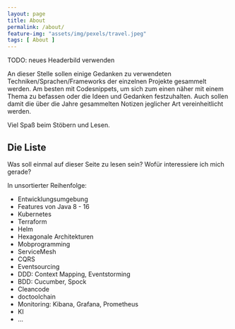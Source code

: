 ```yaml
---
layout: page
title: About
permalink: /about/
feature-img: "assets/img/pexels/travel.jpeg"
tags: [ About ]
---
```


TODO: neues Headerbild verwenden

An dieser Stelle sollen einige Gedanken zu verwendeten Techniken/Sprachen/Frameworks der einzelnen Projekte gesammelt werden. Am besten mit Codesnippets, um sich zum einen 
näher mit einem Thema zu befassen oder die Ideen und Gedanken festzuhalten. Auch sollen damit die über die Jahre gesammelten Notizen jeglicher Art vereinheitlicht werden.

Viel Spaß beim Stöbern und Lesen.

## Die Liste

Was soll einmal auf dieser Seite zu lesen sein? Wofür interessiere ich mich gerade?

In unsortierter Reihenfolge:

* Entwicklungsumgebung
* Features von Java 8 - 16
* Kubernetes
* Terraform
* Helm
* Hexagonale Architekturen
* Mobprogramming
* ServiceMesh
* CQRS
* Eventsourcing
* DDD: Context Mapping, Eventstorming
* BDD: Cucumber, Spock
* Cleancode
* doctoolchain
* Monitoring: Kibana, Grafana, Prometheus
* KI
* ...